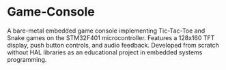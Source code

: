 # Game-Console
A bare-metal embedded game console implementing Tic-Tac-Toe and Snake games on the STM32F401 microcontroller. Features a 128x160 TFT display, push button controls, and audio feedback. Developed from scratch without HAL libraries as an educational project in embedded systems programming.
